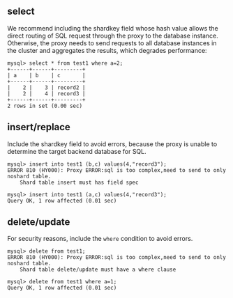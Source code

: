 ## select
We recommend including the shardkey field whose hash value allows the direct routing of SQL request through the proxy to the database instance. Otherwise, the proxy needs to send requests to all database instances in the cluster and aggregates the results, which degrades performance:

```
mysql> select * from test1 where a=2;
+------+------+---------+
| a    | b    | c       |
+------+------+---------+
|    2 |    3 | record2 |
|    2 |    4 | record3 |
+------+------+---------+
2 rows in set (0.00 sec)
```

## insert/replace
Include the shardkey field to avoid errors, because the proxy is unable to determine the target backend database for SQL.

```
mysql> insert into test1 (b,c) values(4,"record3");
ERROR 810 (HY000): Proxy ERROR:sql is too complex,need to send to only noshard table.
	Shard table insert must has field spec

mysql> insert into test1 (a,c) values(4,"record3");
Query OK, 1 row affected (0.01 sec)
```
## delete/update
For security reasons, include the `where` condition to avoid errors.

```
mysql> delete from test1;
ERROR 810 (HY000): Proxy ERROR:sql is too complex,need to send to only noshard table.
	Shard table delete/update must have a where clause

mysql> delete from test1 where a=1;
Query OK, 1 row affected (0.01 sec)
```
